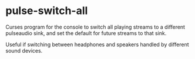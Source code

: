 # pulse-switch-all

Curses program for the console to switch all playing streams to a different pulseaudio sink, and set the default for future streams to that sink.

Useful if switching between headphones and speakers handled by different sound devices.
